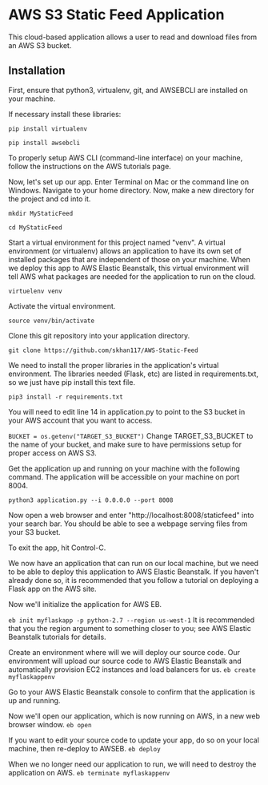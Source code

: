 # AWS S3 Static Feed Application

This cloud-based application allows a user to read and download files from an AWS S3 bucket.

## Installation

First, ensure that python3, virtualenv, git, and AWSEBCLI are installed on your machine.

If necessary install these libraries:

```pip install virtualenv```

```pip install awsebcli```

To properly setup AWS CLI (command-line interface) on your machine, follow the instructions on the AWS tutorials page. 

Now, let's set up our app. Enter Terminal on Mac or the command line on Windows. Navigate to your home directory. Now, make a new directory for the project and cd into it.

```mkdir MyStaticFeed```

```cd MyStaticFeed```

Start a virtual environment for this project named "venv". A virtual environment (or virtualenv) allows an application to have its own set of installed packages that are independent of those on your machine. When we deploy this app to AWS Elastic Beanstalk, this virtual environment will tell AWS what packages are needed for the application to run on the cloud. 

```virtuelenv venv```

Activate the virtual environment.

```source venv/bin/activate```

Clone this git repository into your application directory.

```git clone https://github.com/skhan117/AWS-Static-Feed```

We need to install the proper libraries in the application's virtual environment. The libraries needed (Flask, etc) are listed in requirements.txt, so we just have pip install this text file. 

```pip3 install -r requirements.txt```

You will need to edit line 14 in application.py to point to the S3 bucket in your AWS account that you want to access.

```BUCKET = os.getenv("TARGET_S3_BUCKET")```
Change TARGET_S3_BUCKET to the name of your bucket, and make sure to have permissions setup for proper access on AWS S3.

Get the application up and running on your machine with the following command. The application will be accessible on your machine on port 8004.

```python3 application.py --i 0.0.0.0 --port 8008```

Now open a web browser and enter "http://localhost:8008/staticfeed" into your search bar. You should be able to see a webpage serving files from your S3 bucket. 

To exit the app, hit Control-C. 

We now have an application that can run on our local machine, but we need to be able to deploy this application to AWS Elastic Beanstalk. If you haven't already done so, it is recommended that you follow a tutorial on deploying a Flask app on the AWS site. 

Now we'll initialize the application for AWS EB. 

```eb init myflaskapp -p python-2.7 --region us-west-1```
It is recommended that you the region argument to something closer to you; see AWS Elastic Beanstalk tutorials for details.

Create an environment where will we will deploy our source code. Our environment will upload our source code to AWS Elastic Beanstalk and automatically provision EC2 instances and load balancers for us.
```eb create myflaskappenv```

Go to your AWS Elastic Beanstalk console to confirm that the application is up and running. 

Now we'll open our application, which is now running on AWS, in a new web browser window. 
```eb open```

If you want to edit your source code to update your app, do so on your local machine, then re-deploy to AWSEB. 
```eb deploy```

When we no longer need our application to run, we will need to destroy the application on AWS. 
```eb terminate myflaskappenv```
